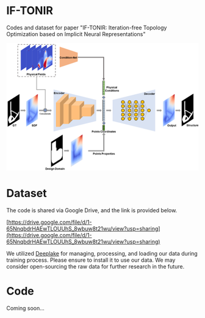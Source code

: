 # IF-TONIR
Codes and dataset for paper "IF-TONIR: Iteration-free Topology Optimization based on Implicit Neural Representations"

![Pipeline](pipeline.png)

# Dataset
The code is shared via Google Drive, and the link is provided below.

[https://drive.google.com/file/d/1-65NnqbdrHAEwTLOUUhS_8wbuw8t21wu/view?usp=sharing](https://drive.google.com/file/d/1-65NnqbdrHAEwTLOUUhS_8wbuw8t21wu/view?usp=sharing)

We utilized [Deeplake](https://www.deeplake.ai/) for managing, processing, and loading our data during training process. Please ensure to install it to use our data.
We may consider open-sourcing the raw data for further research in the future.

# Code

Coming soon...